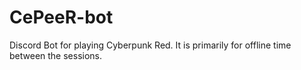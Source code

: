 # CePeeR-bot
Discord Bot for playing Cyberpunk Red. It is primarily for offline time between the sessions. 
